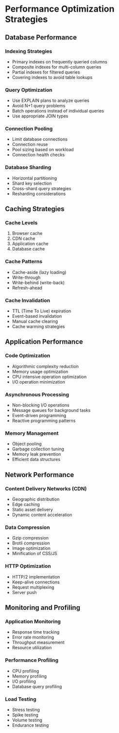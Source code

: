 # Performance Optimization Strategies

## Database Performance

### Indexing Strategies
- Primary indexes on frequently queried columns
- Composite indexes for multi-column queries
- Partial indexes for filtered queries
- Covering indexes to avoid table lookups

### Query Optimization
- Use EXPLAIN plans to analyze queries
- Avoid N+1 query problems
- Batch operations instead of individual queries
- Use appropriate JOIN types

### Connection Pooling
- Limit database connections
- Connection reuse
- Pool sizing based on workload
- Connection health checks

### Database Sharding
- Horizontal partitioning
- Shard key selection
- Cross-shard query strategies
- Resharding considerations

## Caching Strategies

### Cache Levels
1. Browser cache
2. CDN cache
3. Application cache
4. Database cache

### Cache Patterns
- Cache-aside (lazy loading)
- Write-through
- Write-behind (write-back)
- Refresh-ahead

### Cache Invalidation
- TTL (Time To Live) expiration
- Event-based invalidation
- Manual cache clearing
- Cache warming strategies

## Application Performance

### Code Optimization
- Algorithmic complexity reduction
- Memory usage optimization
- CPU intensive operation optimization
- I/O operation minimization

### Asynchronous Processing
- Non-blocking I/O operations
- Message queues for background tasks
- Event-driven programming
- Reactive programming patterns

### Memory Management
- Object pooling
- Garbage collection tuning
- Memory leak prevention
- Efficient data structures

## Network Performance

### Content Delivery Networks (CDN)
- Geographic distribution
- Edge caching
- Static asset delivery
- Dynamic content acceleration

### Data Compression
- Gzip compression
- Brotli compression
- Image optimization
- Minification of CSS/JS

### HTTP Optimization
- HTTP/2 implementation
- Keep-alive connections
- Request multiplexing
- Server push

## Monitoring and Profiling

### Application Monitoring
- Response time tracking
- Error rate monitoring
- Throughput measurement
- Resource utilization

### Performance Profiling
- CPU profiling
- Memory profiling
- I/O profiling
- Database query profiling

### Load Testing
- Stress testing
- Spike testing
- Volume testing
- Endurance testing
